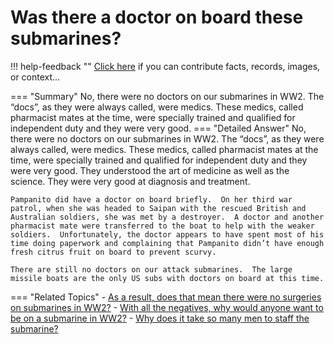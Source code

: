 # Was there a doctor on board these submarines?

!!! help-feedback ""
    <a href="/feedback/" data-feedback-link>Click here</a>
    if you can contribute facts, records, images, or context…

<a id="summary"></a>
=== "Summary"
    No, there were no doctors on our submarines in WW2. The “docs”, as they were always called, were medics. These medics, called pharmacist mates at the time, were specially trained and qualified for independent duty and they were very good.
=== "Detailed Answer"
    No, there were no doctors on our submarines in WW2.  The “docs”, as they were always called, were medics.  These medics, called pharmacist mates at the time, were specially trained and qualified for independent duty and they were very good.  They understood the art of medicine as well as the science.  They were very good at diagnosis and treatment.

    Pampanito did have a doctor on board briefly.  On her third war patrol, when she was headed to Saipan with the rescued British and Australian soldiers, she was met by a destroyer.  A doctor and another pharmacist mate were transferred to the boat to help with the weaker soldiers.  Unfortunately, the doctor appears to have spent most of his time doing paperwork and complaining that Pampanito didn’t have enough fresh citrus fruit on board to prevent scurvy.

    There are still no doctors on our attack submarines.  The large missile boats are the only US subs with doctors on board at this time.
=== "Related Topics"
    - [As a result, does that mean there were no surgeries on submarines in WW2?](./as-a-result-does-that-mean-there-were-no-surgeries-on-submarines-in-ww2.md#summary)
    - [With all the negatives, why would anyone want to be on a submarine in WW2?](./with-all-the-negatives-why-would-anyone-want-to-be-on-a-submarine-in-ww2.md#summary)
    - [Why does it take so many men to staff the submarine?](./why-does-it-take-so-many-men-to-staff-the-submarine.md#summary)